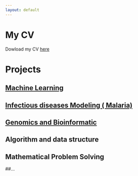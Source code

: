 ```yaml
---
layout: default
---
```



# My CV
Dowload my CV [here](https://drive.google.com/uc?export=download&id=1Xndrc1c09wFRtfyx5b3BSpxr7IldHnnl)
# Projects
## [Machine Learning](https://github.com/Detagnon2000/Machine-Learning)

## [Infectious diseases Modeling ( Malaria)](https://github.com/Detagnon2000/Infectious-Diseases-Modeling)

## [Genomics and Bioinformatic](https://github.com/Detagnon2000/Genomics-and-Bioinformatic)

## Algorithm and data structure

## Mathematical Problem Solving

##...

